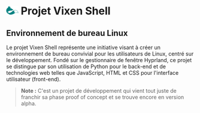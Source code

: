 # ![vixen logo](/profile/assets/vixen_logo_md.png) Projet Vixen Shell

## Environnement de bureau Linux

Le projet Vixen Shell représente une initiative visant à créer un environnement de bureau convivial pour les utilisateurs de Linux, centré sur le développement. Fondé sur le gestionnaire de fenêtre Hyprland, ce projet se distingue par son utilisation de Python pour le back-end et de technologies web telles que JavaScript, HTML et CSS pour l'interface utilisateur (front-end).

> **Note :** C'est un projet de développement qui vient tout juste de franchir sa phase proof of concept et se trouve encore en version alpha.